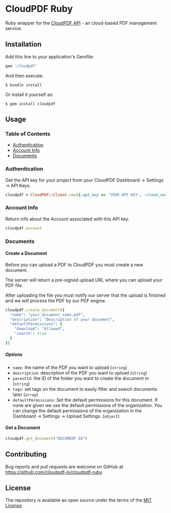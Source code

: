 # CloudPDF Ruby

Ruby wrapper for the [CloudPDF API](https://cloudpdf.io/developers/api-docs) - an cloud-based PDF management service. 

## Installation

Add this line to your application's Gemfile:

```ruby
gem 'cloudpdf'
```

And then execute:

    $ bundle install

Or install it yourself as:

    $ gem install cloudpdf

## Usage

### Table of Contents

- [Authentication](#authentication)
- [Account Info](#account-info)
- [Documents](#documents)

### Authentication

Get the API key for your project from your CloudPDF Dashboard → Settings → API Keys.

```ruby
cloudpdf = CloudPDF::Client.new({:api_key => 'YOUR API KEY', :cloud_name => 'YOUR CLOUD NAME', :signing_secret => 'YOUR SIGNING SECRET'})
```

### Account Info

Return info about the Account associated with this API key.

```ruby
cloudpdf.account
```

### Documents

#### Create a Document

Before you can upload a PDF to CloudPDF you must create a new document.

The server will return a pre-signed upload URL where you can upload your PDF file.

After uploading the file you must notify our server that the upload is finished and we will process the PDF by our PDF engine.

```ruby
cloudpdf.create_document({
  "name": "your_document_name.pdf",
  "description": "Description of your document",
  "defaultPermissions": {
    "download": "Allowed",
    "search": true
  }
})
```

##### Options

- `name`: the name of the PDF you want to upload (`string`)
- `description`: description of the PDF you want to upload (`string`)
- `parentId`: the ID of the folder you want to create the document in (`string`)
- `tags`: set tags on the document to easily filter and search documents later (`array`)
- `defaultPermissions`: Set the default permissions for this document. If none are given we use the default permissions of the organization. You can change the default permissions of the organization in the Dashboard → Settings → Upload Settings. (`object`)

#### Get a Document

```ruby
cloudpdf.get_document("DOCUMENT ID")
```

## Contributing

Bug reports and pull requests are welcome on GitHub at https://github.com/cloudpdf-io/cloudpdf-ruby.

## License

The repository is available as open source under the terms of the [MIT License](https://opensource.org/licenses/MIT).
